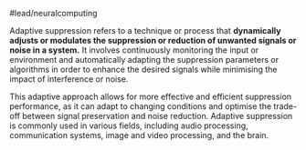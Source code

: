 #lead/neuralcomputing 

Adaptive suppression refers to a technique or process that **dynamically adjusts or modulates the suppression or reduction of unwanted signals or noise in a system.** It involves continuously monitoring the input or environment and automatically adapting the suppression parameters or algorithms in order to enhance the desired signals while minimising the impact of interference or noise.

This adaptive approach allows for more effective and efficient suppression performance, as it can adapt to changing conditions and optimise the trade-off between signal preservation and noise reduction. Adaptive suppression is commonly used in various fields, including audio processing, communication systems, image and video processing, and the brain.